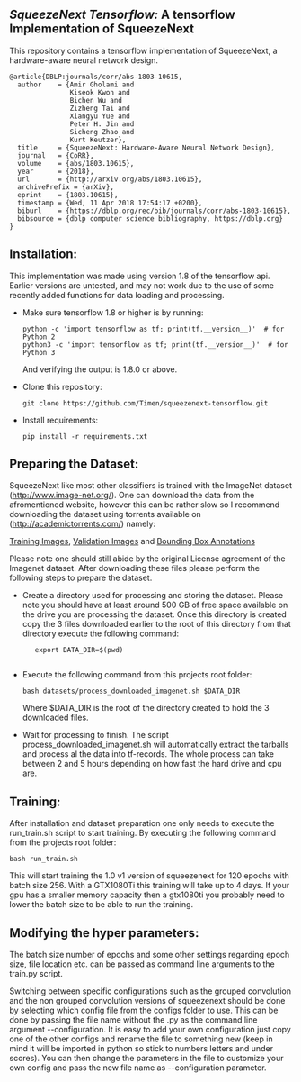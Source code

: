 ## _SqueezeNext Tensorflow:_ A tensorflow Implementation of SqueezeNext 
This repository contains a tensorflow implementation of SqueezeNext, a hardware-aware neural network design.

    @article{DBLP:journals/corr/abs-1803-10615,
      author    = {Amir Gholami and
                   Kiseok Kwon and
                   Bichen Wu and
                   Zizheng Tai and
                   Xiangyu Yue and
                   Peter H. Jin and
                   Sicheng Zhao and
                   Kurt Keutzer},
      title     = {SqueezeNext: Hardware-Aware Neural Network Design},
      journal   = {CoRR},
      volume    = {abs/1803.10615},
      year      = {2018},
      url       = {http://arxiv.org/abs/1803.10615},
      archivePrefix = {arXiv},
      eprint    = {1803.10615},
      timestamp = {Wed, 11 Apr 2018 17:54:17 +0200},
      biburl    = {https://dblp.org/rec/bib/journals/corr/abs-1803-10615},
      bibsource = {dblp computer science bibliography, https://dblp.org}
    }
    
## Installation:
This implementation was made using version 1.8 of the tensorflow api. Earlier versions are untested, and may not work due to the
use of some recently added functions for data loading and processing. 

- Make sure tensorflow 1.8 or higher is by running:
    ```Shell
    python -c 'import tensorflow as tf; print(tf.__version__)'  # for Python 2
    python3 -c 'import tensorflow as tf; print(tf.__version__)'  # for Python 3
     ```
  And verifying the output is 1.8.0 or above.
  
- Clone this repository:

  ```Shell
  git clone https://github.com/Timen/squeezenext-tensorflow.git
  ```
- Install requirements:
    ```Shell
    pip install -r requirements.txt
    ```

## Preparing the Dataset:
SqueezeNext like most other classifiers is trained with the ImageNet dataset (http://www.image-net.org/). One can download the 
data from the afromentioned website, however this can be rather slow so I recommend downloading the dataset using torrents
available on (http://academictorrents.com/) namely:

[Training Images](http://academictorrents.com/details/a306397ccf9c2ead27155983c254227c0fd938e2/tech),
[Validation Images](http://academictorrents.com/details/5d6d0df7ed81efd49ca99ea4737e0ae5e3a5f2e5/tech&dllist=1)
and [Bounding Box Annotations](http://academictorrents.com/details/28202f4f8dde5c9b26d406f5522f8763713e605b/tech&dllist=1)

Please note one should still abide by the original License agreement of the Imagenet dataset. After downloading these files please perform the following steps to prepare the dataset.

- Create a directory used for processing and storing the dataset.
    Please note you should have at least around 500 GB of free space available on the drive you are processing the dataset. 
    Once this directory is created copy the 3 files downloaded earlier to the root of this directory from that directory execute
    the following command:
  ```Shell
     export DATA_DIR=$(pwd)
     
     ```
    

- Execute the following command from this projects root folder:
  ```Shell
  bash datasets/process_downloaded_imagenet.sh $DATA_DIR
  
  ```
  Where $DATA_DIR is the root of the directory created to hold the 3 downloaded files.
  
- Wait for processing to finish.
    The script process_downloaded_imagenet.sh will automatically extract the tarballs and process al the data into tf-records.
    The whole process can take between 2 and 5 hours depending on how fast the hard drive and cpu are.

## Training:
After installation and dataset preparation one only needs to execute the run_train.sh script to start training. By executing
the following command from the projects root folder:

```Shell
bash run_train.sh
```
This will start training the 1.0 v1 version of squeezenext for 120 epochs with batch size 256. With a GTX1080Ti this training
will take up to 4 days. If your gpu has a smaller memory capacity then a gtx1080ti you probably need to lower the batch size
to be able to run the training. 

## Modifying the hyper parameters:
The batch size number of epochs and some other settings regarding epoch size, file location etc. can be passed as command 
line arguments to the train.py script. 

Switching between specific configurations such as the grouped convolution and the non grouped
convolution versions of squeezenext should be done by selecting which config file from the configs folder to use. This can be done
by passing the file name without the .py as the command line argument --configuration. It is easy to add your own configuration just
copy one of the other configs and rename the file to something new (keep in mind it will be imported in python so stick to numbers letters
and under scores). You can then change the parameters in the file to customize your own config and pass the new file name as --configuration parameter.




